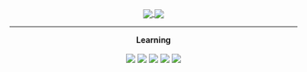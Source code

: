 <p align="center">
    <p align="center">
        <p align="center">
            <a align="center" target="__blank" href="https://twitter.com/i686leak">
                <img align="center" src="https://img.shields.io/badge/twitter-blueviolet?&style=for-the-badge&logo=twitter&logoColor=white"/>
            </a>
            <a align="center" target="__blank" href="mailto:i686leak@pm.me">
                <img align="center" src="https://img.shields.io/badge/send email-blueviolet?&style=for-the-badge&logo=protonmail&logoColor=white"/>
            </a>
        </p>
        <hr>
        <p align="center">
            <p align="center"><b>Learning</b></p>
        </p>
        <p align="center">
            <a align="center">
                <img align="center" src="https://img.shields.io/badge/sysadmin-important?&style=for-the-badge&logo=linux&logoColor=white"/>
            </a>
            <a align="center">
                <img align="center" src="https://img.shields.io/badge/offensive security-important?&style=for-the-badge&logo=hackaday&logoColor=white"/>
            </a>
            <a align="center">
                <img align="center" src="https://img.shields.io/badge/ruby-important?&style=for-the-badge&logo=ruby&logoColor=white"/>
            </a>
            <a align="center">
                <img align="center" src="https://img.shields.io/badge/bash-important?&style=for-the-badge&logo=gnu-bash&logoColor=white"/>
            </a>
            <a align="center">
                <img align="center" src="https://img.shields.io/badge/javascript-important?&style=for-the-badge&logo=javascript&logoColor=white"/>
            </a>
        </p>
    </p>
</p>
